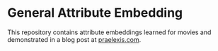 # General Attribute Embedding

This repository contains attribute embeddings learned for movies and demonstrated in a blog post at [praelexis.com](http://praelexis.com/).
